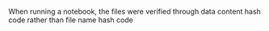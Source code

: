 When running a notebook, the files were verified through data content hash code rather than file name hash code
